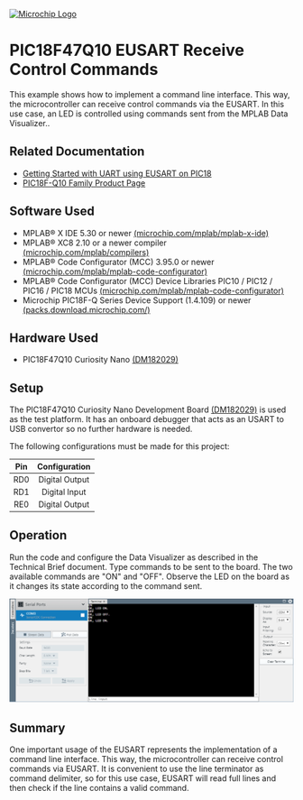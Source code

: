 <a href="https://www.microchip.com" rel="nofollow"><img src="./images/Microchip.png" alt="Microchip Logo" width="300" /></a>

# PIC18F47Q10 EUSART Receive Control Commands

This example shows how to implement a command line interface. This way, the microcontroller can receive
control commands via the EUSART. In this use case, an LED is controlled using commands sent from the
MPLAB Data Visualizer..

## Related Documentation

- [Getting Started with UART using EUSART on PIC18](https://microchip.com/)
- [PIC18F-Q10 Family Product Page](https://www.microchip.com/design-centers/8-bit/pic-mcus/device-selection/pic18f-q10-product-family)

## Software Used

- MPLAB® X IDE 5.30 or newer [(microchip.com/mplab/mplab-x-ide)](http://www.microchip.com/mplab/mplab-x-ide)
- MPLAB® XC8 2.10 or a newer compiler [(microchip.com/mplab/compilers)](http://www.microchip.com/mplab/compilers)
- MPLAB® Code Configurator (MCC) 3.95.0 or newer [(microchip.com/mplab/mplab-code-configurator)](https://www.microchip.com/mplab/mplab-code-configurator)
- MPLAB® Code Configurator (MCC) Device Libraries PIC10 / PIC12 / PIC16 / PIC18 MCUs [(microchip.com/mplab/mplab-code-configurator)](https://www.microchip.com/mplab/mplab-code-configurator)
- Microchip PIC18F-Q Series Device Support (1.4.109) or newer [(packs.download.microchip.com/)](https://packs.download.microchip.com/)

## Hardware Used

- PIC18F47Q10 Curiosity Nano [(DM182029)](https://www.microchip.com/Developmenttools/ProductDetails/DM182029)

## Setup

The PIC18F47Q10 Curiosity Nano Development Board [(DM182029)](https://www.microchip.com/Developmenttools/ProductDetails/DM182029) is used as the test platform. It has an onboard debugger that acts as an USART to USB convertor so no further hardware is needed.

The following configurations must be made for this project:

| Pin | Configuration  |
| :-: | :------------: |
| RD0 | Digital Output |
| RD1 | Digital Input  |
| RE0 | Digital Output |

## Operation

Run the code and configure the Data Visualizer as described in the Technical Brief document. Type commands to be sent to the board. The two available commands are "ON" and "OFF". Observe the LED on the board as it changes its state
according to the command sent.

<img src="./images/demo.png" alt="Demo in MPLABX Data Visualizer"/>

## Summary

One important usage of the EUSART represents the implementation of a command line interface. This way, the
microcontroller can receive control commands via EUSART. It is convenient to use the line terminator as command
delimiter, so for this use case, EUSART will read full lines and then check if the line contains a valid command.
